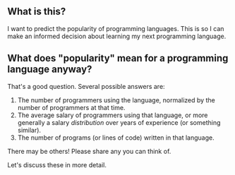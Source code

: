 What is this?
-------------

I want to predict the popularity of programming languages. This is so I can make an informed decision about learning my
next programming language.

What does "popularity" mean for a programming language anyway?
--------------------------------------------------------------

That's a good question. Several possible answers are:

1. The number of programmers using the language, normalized by the number of programmers at that time.
2. The average salary of programmers using that language, or more generally a salary *distribution* over years of 
   experience (or something similar).
3. The number of programs (or lines of code) written in that language.

There may be others! Please share any you can think of.

Let's discuss these in more detail.